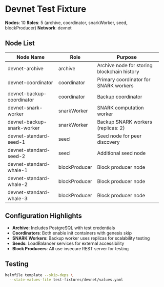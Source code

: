 # Devnet Test Fixture

**Nodes**: 10
**Roles**: 5 (archive, coordinator, snarkWorker, seed, blockProducer)
**Network**: devnet

## Node List

| Node Name | Role | Purpose |
|-----------|------|---------|
| devnet-archive | archive | Archive node for storing blockchain history |
| devnet-coordinator | coordinator | Primary coordinator for SNARK workers |
| devnet-backup-coordinator | coordinator | Backup coordinator |
| devnet-snark-worker | snarkWorker | SNARK computation worker |
| devnet-backup-snark-worker | snarkWorker | Backup SNARK workers (replicas: 2) |
| devnet-standard-seed-1 | seed | Seed node for peer discovery |
| devnet-standard-seed-2 | seed | Additional seed node |
| devnet-standard-whale-1 | blockProducer | Block producer node |
| devnet-standard-whale-2 | blockProducer | Block producer node |
| devnet-standard-whale-3 | blockProducer | Block producer node |

## Configuration Highlights

- **Archive**: Includes PostgreSQL with test credentials
- **Coordinators**: Both enable init containers with genesis skip
- **SNARK Workers**: Backup worker uses replicas for scalability testing
- **Seeds**: LoadBalancer services for external accessibility
- **Block Producers**: All use insecure REST server for testing

## Testing

```bash
helmfile template --skip-deps \
  --state-values-file test-fixtures/devnet/values.yaml
```
